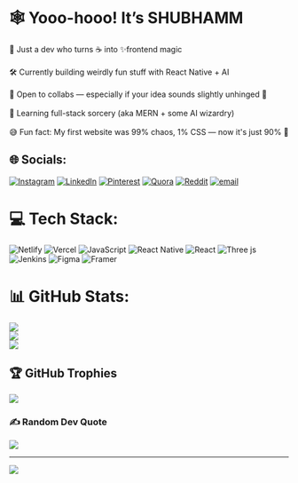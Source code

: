 # 🕸 Yooo-hooo! It’s SHUBHAMM 

🌟 Just a dev who turns ☕ into ✨frontend magic  <br>  
🛠️ Currently building weirdly fun stuff with React Native + AI  <br>  
🤝 Open to collabs — especially if your idea sounds slightly unhinged 👀  <br>  
🌱 Learning full-stack sorcery (aka MERN + some AI wizardry)  <br>  
😅 Fun fact: My first website was 99% chaos, 1% CSS — now it's just 90% 👻<br>  

## 🌐 Socials:
[![Instagram](https://img.shields.io/badge/Instagram-%23E4405F.svg?logo=Instagram&logoColor=white)](https://instagram.com/code.withshubhamm) 
[![LinkedIn](https://img.shields.io/badge/LinkedIn-%230077B5.svg?logo=linkedin&logoColor=white)](https://www.linkedin.com/in/shubham-gungunwar-010536325/) 
[![Pinterest](https://img.shields.io/badge/Pinterest-%23E60023.svg?logo=Pinterest&logoColor=white)](https://in.pinterest.com/shubhamgungunwar07/) 
[![Quora](https://img.shields.io/badge/Quora-%23B92B27.svg?logo=Quora&logoColor=white)](https://www.quora.com/profile/Shubham-Gungunwar) 
[![Reddit](https://img.shields.io/badge/Reddit-%23FF4500.svg?logo=Reddit&logoColor=white)](https://reddit.com/user/code.witshubhamm) 
[![email](https://img.shields.io/badge/Email-D14836?logo=gmail&logoColor=white)](mailto:shubhamgungunwar07@gmail.com) 

# 💻 Tech Stack:
![Netlify](https://img.shields.io/badge/netlify-%23000000.svg?style=flat&logo=netlify&logoColor=#00C7B7) 
![Vercel](https://img.shields.io/badge/vercel-%23000000.svg?style=flat&logo=vercel&logoColor=white) 
![JavaScript](https://img.shields.io/badge/javascript-%23323330.svg?style=flat&logo=javascript&logoColor=%23F7DF1E) 
![React Native](https://img.shields.io/badge/react_native-%2320232a.svg?style=flat&logo=react&logoColor=%2361DAFB) 
![React](https://img.shields.io/badge/react-%2320232a.svg?style=flat&logo=react&logoColor=%2361DAFB) 
![Three js](https://img.shields.io/badge/threejs-black?style=flat&logo=three.js&logoColor=white) 
![Jenkins](https://img.shields.io/badge/jenkins-%232C5263.svg?style=flat&logo=jenkins&logoColor=white) 
![Figma](https://img.shields.io/badge/figma-%23F24E1E.svg?style=flat&logo=figma&logoColor=white) 
![Framer](https://img.shields.io/badge/Framer-black?style=flat&logo=framer&logoColor=blue)

# 📊 GitHub Stats:
![](https://github-readme-stats.vercel.app/api?username=codeshubhamm&theme=default_repocard&hide_border=true&include_all_commits=false&count_private=false)<br/>
![](https://nirzak-streak-stats.vercel.app/?user=codeshubhamm&theme=default_repocard&hide_border=true)<br/>
![](https://github-readme-stats.vercel.app/api/top-langs/?username=codeshubhamm&theme=default_repocard&hide_border=true&include_all_commits=false&count_private=false&layout=compact)

## 🏆 GitHub Trophies
![](https://github-profile-trophy.vercel.app/?username=codeshubhamm&theme=transparent&no-frame=false&no-bg=true&margin-w=4)

### ✍️ Random Dev Quote
![](https://quotes-github-readme.vercel.app/api?type=horizontal&theme=tokyonight)

---
[![](https://visitcount.itsvg.in/api?id=codeshubhamm&icon=2&color=0)](https://visitcount.itsvg.in)

